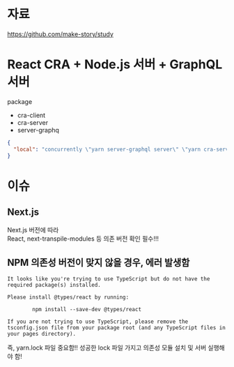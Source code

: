 # 자료

https://github.com/make-story/study

# React CRA + Node.js 서버 + GraphQL 서버

package

- cra-client
- cra-server
- server-graphq

```json
{
  "local": "concurrently \"yarn server-graphql server\" \"yarn cra-server start\" \"yarn cra-client start\""
}
```

# 이슈

## Next.js

Next.js 버전에 따라  
React, next-transpile-modules 등 의존 버전 확인 필수!!!

## NPM 의존성 버전이 맞지 않을 경우, 에러 발생함

```
It looks like you're trying to use TypeScript but do not have the required package(s) installed.

Please install @types/react by running:

        npm install --save-dev @types/react

If you are not trying to use TypeScript, please remove the tsconfig.json file from your package root (and any TypeScript files in your pages directory).
```

즉, yarn.lock 파일 중요함!! 성공한 lock 파일 가지고 의존성 모듈 설치 및 서버 실행해야 함!
